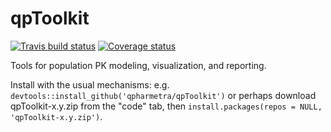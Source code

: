 # qpToolkit


<!-- badges: start -->
[![Travis build status](https://travis-ci.com/qPharmetra/qpToolkit.svg?branch=master)](https://travis-ci.com/qPharmetra/qpToolkit)
[![Coverage status](https://codecov.io/gh/qPharmetra/qpToolkit/branch/master/graph/badge.svg)](https://codecov.io/github/qPharmetra/qpToolkit?branch=master)
<!-- badges: end -->

Tools for population PK modeling, visualization, and reporting.

Install with the usual mechanisms: e.g. `devtools::install_github('qpharmetra/qpToolkit')` or perhaps download qpToolkit-x.y.zip from the "code" tab, then `install.packages(repos = NULL, 'qpToolkit-x.y.zip')`.
